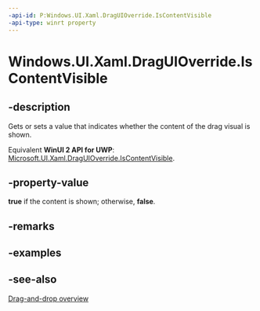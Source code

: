 ```yaml
---
-api-id: P:Windows.UI.Xaml.DragUIOverride.IsContentVisible
-api-type: winrt property
---
```


<!-- Property syntax
public bool IsContentVisible { get;  set; }
-->

# Windows.UI.Xaml.DragUIOverride.IsContentVisible

## -description
Gets or sets a value that indicates whether the content of the drag visual is shown.

Equivalent **WinUI 2 API for UWP**: [Microsoft.UI.Xaml.DragUIOverride.IsContentVisible](/windows/winui/api/microsoft.ui.xaml.draguioverride.iscontentvisible).

## -property-value
**true** if the content is shown; otherwise, **false**.

## -remarks

## -examples

## -see-also

[Drag-and-drop overview](/windows/uwp/design/input/drag-and-drop)
